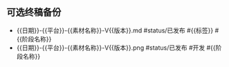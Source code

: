 ## 可选终稿备份
- {{日期}}-{{平台}}-{{素材名称}}-V{{版本}}.md #status/已发布 #{{标签}} #{{阶段名称}}
- {{日期}}-{{平台}}-{{素材名称}}-V{{版本}}.png #status/已发布 #开发 #{{阶段名称}}